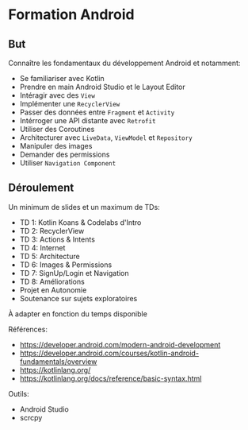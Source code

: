 # Formation Android

## But

Connaître les fondamentaux du développement Android et notamment:

- Se familiariser avec Kotlin
- Prendre en main Android Studio et le Layout Editor
- Intéragir avec des `View`
- Implémenter une `RecyclerView`
- Passer des données entre `Fragment` et `Activity`
- Intérroger une API distante avec `Retrofit`
- Utiliser des Coroutines
- Architecturer avec `LiveData`, `ViewModel` et `Repository`
- Manipuler des images
- Demander des permissions
- Utiliser `Navigation Component`

## Déroulement

Un minimum de slides et un maximum de TDs:

- TD 1: Kotlin Koans & Codelabs d'Intro
- TD 2: RecyclerView
- TD 3: Actions & Intents
- TD 4: Internet
- TD 5: Architecture
- TD 6: Images & Permissions
- TD 7: SignUp/Login et Navigation
- TD 8: Améliorations
- Projet en Autonomie
- Soutenance sur sujets exploratoires

À adapter en fonction du temps disponible

Références:

- <https://developer.android.com/modern-android-development>
- <https://developer.android.com/courses/kotlin-android-fundamentals/overview>
- <https://kotlinlang.org/>
- <https://kotlinlang.org/docs/reference/basic-syntax.html>

Outils:

- Android Studio
- scrcpy
